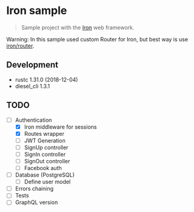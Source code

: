 Iron sample
============

> Sample project with the [Iron](https://github.com/iron/iron) web framework.

Warning: In this sample used custom Router for Iron, but best way is use [iron/router](https://github.com/iron/router).

## Development

- rustc 1.31.0 (2018-12-04)
- diesel_cli 1.3.1

## TODO

- [ ] Authentication
    - [x] Iron middleware for sessions
    - [x] Routes wrapper
    - [ ] JWT Generation
    - [ ] SignUp controller
    - [ ] SignIn controller
    - [ ] SignOut controller
    - [ ] Facebook auth
- [ ] Database (PostgreSQL)
    - [ ] Define user model
- [ ] Errors chaining
- [ ] Tests
- [ ] GraphQL version
